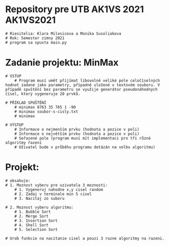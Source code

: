 # Repository pre UTB AK1VS 2021 AK1VS2021
    # Riesitelia: Klara Milosicova a Monika Susoliakova
    # Rok: Semester zimny 2021
    # program sa spusta main.py

# Zadanie projektu: MinMax

    # VSTUP
        # Program musí umět přijímat libovolně veliké pole celočíselných hodnot zadané jako parametry, případně uložené v textovém souboru. V případě spuštění bez parametru se využije generátor pseudonáhodných čísel, který vygeneruje 20 prvků.

    # PŘÍKLAD SPUŠTĚNÍ
        # minimax 8763 35 765 1 -90
        # minimax soubor-s-cisly.txt
        # minimax 

    # VÝSTUP
        # Informace o nejmenším prvku (hodnota a pozice v poli)
        # Informace o největším prvku (hodnota a pozice v poli)
        # Seřazené pole (program musí mít implementaci pro tři různé algoritmy řazení
        # Uživatel bude v průběhu programu dotázán na volbu algoritmu)

# Projekt:
    # obsahuje: 
    # 1. Moznost vyberu pre uzivatela 3 moznosti:
        # 1. Vygeneruj nahodne x,y cisel random
        # 2. Zadaj v terminale min 5 cisel
        # 3. Nacitaj zo suboru

    # 2. Moznost vyberu algoritmu:
        # 1. Bubble Sort
        # 2. Merge Sort
        # 3. Insertion Sort
        # 4. Shell Sort
        # 5. Selection Sort

    # Urob funkcie na nacitanie cisel a pouzi 3 rozne algoritmy na razeni.



